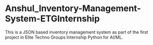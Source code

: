 # Anshul_Inventory-Management-System-ETGInternship
This is a JSON based inventory management system as part of the first project in Elite Techno Groups Internship Python for AI/ML. 
